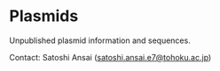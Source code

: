 # Plasmids
Unpublished plasmid information and sequences.

Contact: Satoshi Ansai (satoshi.ansai.e7@tohoku.ac.jp)
